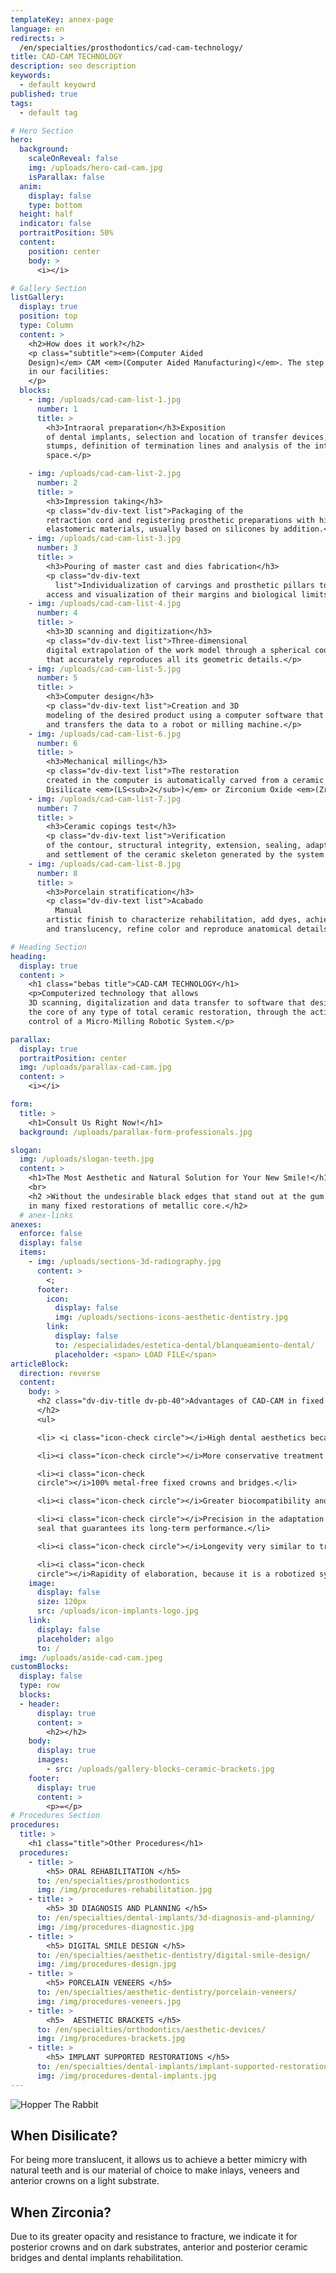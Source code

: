 ```yaml
---
templateKey: annex-page
language: en
redirects: >
  /en/specialties/prosthodontics/cad-cam-technology/
title: CAD-CAM TECHNOLOGY
description: seo description
keywords:
  - default keyowrd
published: true
tags:
  - default tag

# Hero Section
hero:
  background:
    scaleOnReveal: false
    img: /uploads/hero-cad-cam.jpg
    isParallax: false
  anim:
    display: false
    type: bottom
  height: half
  indicator: false
  portraitPosition: 50%
  content:
    position: center
    body: >
      <i></i>

# Gallery Section
listGallery:
  display: true
  position: top
  type: Column
  content: >
    <h2>How does it work?</h2>
    <p class="subtitle"><em>(Computer Aided
    Design)</em> CAM <em>(Computer Aided Manufacturing)</em>. The step by step process
    in our facilities:
    </p>
  blocks:
    - img: /uploads/cad-cam-list-1.jpg
      number: 1
      title: >
        <h3>Intraoral preparation</h3>Exposition
        of dental implants, selection and location of transfer devices, carving of
        stumps, definition of termination lines and analysis of the interocclusal
        space.</p>

    - img: /uploads/cad-cam-list-2.jpg
      number: 2
      title: >
        <h3>Impression taking</h3>
        <p class="dv-div-text list">Packaging of the
        retraction cord and registering prosthetic preparations with high fidelity
        elastomeric materials, usually based on silicones by addition.</p>
    - img: /uploads/cad-cam-list-3.jpg
      number: 3
      title: >
        <h3>Pouring of master cast and dies fabrication</h3>
        <p class="dv-div-text
          list">Individualization of carvings and prosthetic pillars to provide better
        access and visualization of their margins and biological limits.</p>
    - img: /uploads/cad-cam-list-4.jpg
      number: 4
      title: >
        <h3>3D scanning and digitization</h3>
        <p class="dv-div-text list">Three-dimensional
        digital extrapolation of the work model through a spherical coordinate system
        that accurately reproduces all its geometric details.</p>
    - img: /uploads/cad-cam-list-5.jpg
      number: 5
      title: >
        <h3>Computer design</h3>
        <p class="dv-div-text list">Creation and 3D
        modeling of the desired product using a computer software that draws the infrastructure
        and transfers the data to a robot or milling machine.</p>
    - img: /uploads/cad-cam-list-6.jpg
      number: 6
      title: >
        <h3>Mechanical milling</h3>
        <p class="dv-div-text list">The restoration
        created in the computer is automatically carved from a ceramic block of Lithium
        Disilicate <em>(LS<sub>2</sub>)</em> or Zirconium Oxide <em>(ZrO<sub>2</sub>)</em>.</p>
    - img: /uploads/cad-cam-list-7.jpg
      number: 7
      title: >
        <h3>Ceramic copings test</h3>
        <p class="dv-div-text list">Verification
        of the contour, structural integrity, extension, sealing, adaptation, stability
        and settlement of the ceramic skeleton generated by the system.</p>
    - img: /uploads/cad-cam-list-8.jpg
      number: 8
      title: >
        <h3>Porcelain stratification</h3>
        <p class="dv-div-text list">Acabado
          Manual
        artistic finish to characterize rehabilitation, add dyes, achieve polychromatism
        and translucency, refine color and reproduce anatomical details.</p>

# Heading Section
heading:
  display: true
  content: >
    <h1 class="bebas title">CAD-CAM TECHNOLOGY</h1>
    <p>Computerized technology that allows
    3D scanning, digitalization and data transfer to software that designs and builds
    the core of any type of total ceramic restoration, through the activation and
    control of a Micro-Milling Robotic System.</p>

parallax:
  display: true
  portraitPosition: center
  img: /uploads/parallax-cad-cam.jpg
  content: >
    <i></i>

form:
  title: >
    <h1>Consult Us Right Now!</h1>
  background: /uploads/parallax-form-professionals.jpg

slogan:
  img: /uploads/slogan-teeth.jpg
  content: >
    <h1>The Most Aesthetic and Natural Solution for Your New Smile!</h1>
    <br>
    <h2 >Without the undesirable black edges that stand out at the gum level
    in many fixed restorations of metallic core.</h2>
  # anex-links
anexes:
  enforce: false
  display: false
  items:
    - img: /uploads/sections-3d-radiography.jpg
      content: >
        <;
      footer:
        icon:
          display: false
          img: /uploads/sections-icons-aesthetic-dentistry.jpg
        link:
          display: false
          to: /especialidades/estetica-dental/blanqueamiento-dental/
          placeholder: <span> LOAD FILE</span>
articleBlock:
  direction: reverse
  content:
    body: >
      <h2 class="dv-div-title dv-pb-40">Advantages of CAD-CAM in fixed prosthodontics
      </h2>
      <ul>

      <li> <i class="icon-check circle"></i>High dental aesthetics because it is a technology that uses state-of-the-art ceramic systems.</li>

      <li><i class="icon-check circle"></i>More conservative treatment that favors the preservation of healthy dental tissue.</li>

      <li><i class="icon-check
      circle"></i>100% metal-free fixed crowns and bridges.</li>

      <li><i class="icon-check circle"></i>Greater biocompatibility and resistance to dental plaque.</li>

      <li><i class="icon-check circle"></i>Precision in the adaptation to the pillars, with an exact peripheral marginal
      seal that guarantees its long-term performance.</li>

      <li><i class="icon-check circle"></i>Longevity very similar to traditional metal-porcelain prostheses.</li>

      <li><i class="icon-check
      circle"></i>Rapidity of elaboration, because it is a robotized system that simplifies the laboratory process.</li></ul>
    image:
      display: false
      size: 120px
      src: /uploads/icon-implants-logo.jpg
    link:
      display: false
      placeholder: algo
      to: /
  img: /uploads/aside-cad-cam.jpeg
customBlocks:
  display: false
  type: row
  blocks:
  - header:
      display: true
      content: >
        <h2></h2>
    body: 
      display: true
      images:
        - src: /uploads/gallery-blocks-ceramic-brackets.jpg
    footer:
      display: true
      content: >
        <p>=</p>
# Procedures Section
procedures:
  title: >
    <h1 class="title">Other Procedures</h1>
  procedures:
    - title: >
        <h5> ORAL REHABILITATION </h5>
      to: /en/specialties/prosthodontics
      img: /img/procedures-rehabilitation.jpg
    - title: >
        <h5> 3D DIAGNOSIS AND PLANNING </h5>
      to: /en/specialties/dental-implants/3d-diagnosis-and-planning/
      img: /img/procedures-diagnostic.jpg
    - title: >
        <h5> DIGITAL SMILE DESIGN </h5>
      to: /en/specialties/aesthetic-dentistry/digital-smile-design/
      img: /img/procedures-design.jpg
    - title: >
        <h5> PORCELAIN VENEERS </h5>
      to: /en/specialties/aesthetic-dentistry/porcelain-veneers/
      img: /img/procedures-veneers.jpg
    - title: >
        <h5>  AESTHETIC BRACKETS </h5>
      to: /en/specialties/orthodontics/aesthetic-devices/
      img: /img/procedures-brackets.jpg
    - title: >
        <h5> IMPLANT SUPPORTED RESTORATIONS </h5>
      to: /en/specialties/dental-implants/implant-supported-restorations/
      img: /img/procedures-dental-implants.jpg
---
```


<div class="container">

![Hopper The Rabbit](/img/gallery-blocks-main-cad-cam.jpg)

<div class="row">
<div class="item np">

## When Disilicate? 
For being more translucent, it allows us to achieve a better mimicry
      with natural teeth and is our material of choice to make inlays, veneers and
      anterior crowns on a light substrate.

</div>

<div class="item np">

## When Zirconia?

Due to its greater opacity and resistance to fracture, we indicate it
      for posterior crowns and on dark substrates, anterior and posterior ceramic
      bridges and dental implants rehabilitation.
</div>
</div>
</div>
